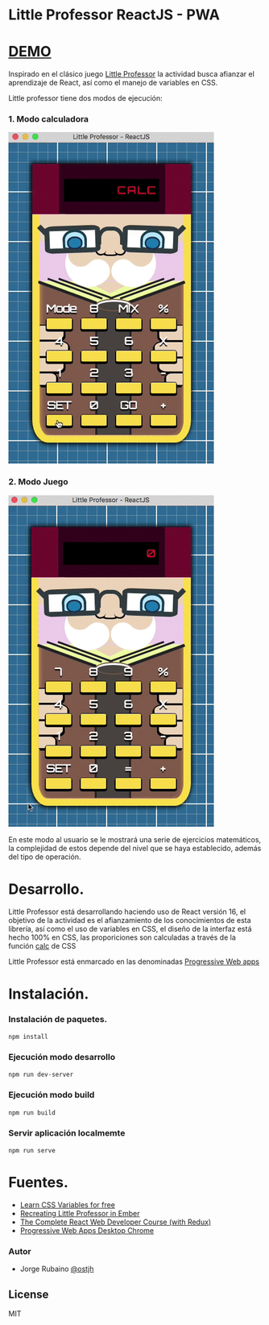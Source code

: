 # Little Professor ReactJS - PWA

# [DEMO]

Inspirado en el clásico juego [Little Professor] la actividad busca afianzar el aprendizaje de React, así como el manejo de variables en CSS.

Little professor tiene dos modos de ejecución:

### 1. Modo calculadora

![image](https://github.com/Jorger/little_professor_reactjs/blob/master/public/images/little_professor_calculadora.gif?raw=true)

### 2. Modo Juego

![image](https://github.com/Jorger/little_professor_reactjs/blob/master/public/images/little_professor_game.gif?raw=true)

En este modo al usuario se le mostrará una serie de ejercicios matemáticos, la complejidad de estos depende del nivel que se haya establecido, además del tipo de operación.

# Desarrollo.

Little Professor está desarrollando haciendo uso de React versión 16, el objetivo de la actividad es el afianzamiento de los conocimientos de esta librería, así como el uso de variables en CSS, el diseño de la interfaz está hecho 100% en CSS, las proporiciones son calculadas a través de la función [calc] de CSS

Little Professor está enmarcado en las denominadas [Progressive Web apps]

# Instalación.

### Instalación de paquetes.

```
npm install
```

### Ejecución modo desarrollo

```
npm run dev-server
```

### Ejecución modo build

```
npm run build
```

### Servir aplicación localmemte

```
npm run serve
```

# Fuentes.

* [Learn CSS Variables for free]
* [Recreating Little Professor in Ember]
* [The Complete React Web Developer Course (with Redux)]
* [Progressive Web Apps Desktop Chrome]

### Autor
* Jorge Rubaino [@ostjh]

License
----
MIT

[@ostjh]:https://twitter.com/ostjh
[Little Professor]:https://en.wikipedia.org/wiki/Little_Professor
[DEMO]:https://jorger.github.io/little_professor/
[calc]:https://www.w3schools.com/cssref/func_calc.asp
[Learn CSS Variables for free]:https://scrimba.com/g/gcssvariables
[Recreating Little Professor in Ember]:https://medium.com/@barelyknown/recreating-little-professor-in-ember-8870e140654a
[The Complete React Web Developer Course (with Redux)]:https://www.udemy.com/react-2nd-edition/
[Progressive Web Apps Desktop Chrome]:https://www.xda-developers.com/progressive-web-apps-chrome-how-to/
[Progressive Web apps]:https://developers.google.com/web/progressive-web-apps/
